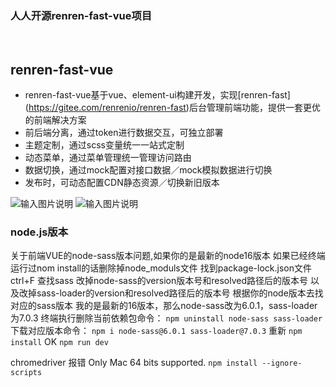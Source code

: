 ### 人人开源renren-fast-vue项目

<br>

## renren-fast-vue

- renren-fast-vue基于vue、element-ui构建开发，实现[renren-fast]
  (https://gitee.com/renrenio/renren-fast)后台管理前端功能，提供一套更优的前端解决方案
- 前后端分离，通过token进行数据交互，可独立部署
- 主题定制，通过scss变量统一一站式定制
- 动态菜单，通过菜单管理统一管理访问路由
- 数据切换，通过mock配置对接口数据／mock模拟数据进行切换
- 发布时，可动态配置CDN静态资源／切换新旧版本

![输入图片说明](https://images.gitee.com/uploads/images/2019/0305/133529_ff15f192_63154.png "01.png")
![输入图片说明](https://images.gitee.com/uploads/images/2019/0305/133537_7a1b2d85_63154.png "02.png")

### node.js版本

关于前端VUE的node-sass版本问题,如果你的是最新的node16版本
如果已经终端运行过nom install的话删除掉node_moduls文件
找到package-lock.json文件ctrl+F 查找sass
改掉node-sass的version版本号和resolved路径后的版本号
以及改掉sass-loader的version和resolved路径后的版本号
根据你的node版本去找对应的sass版本
我的是最新的16版本，那么node-sass改为6.0.1，sass-loader为7.0.3
终端执行删除当前依赖包命令：
`npm uninstall node-sass sass-loader`
下载对应版本命令：
`npm i node-sass@6.0.1 sass-loader@7.0.3`
重新
`npm install`
OK
`npm run dev`

chromedriver 报错 Only Mac 64 bits supported.
`npm install --ignore-scripts`

